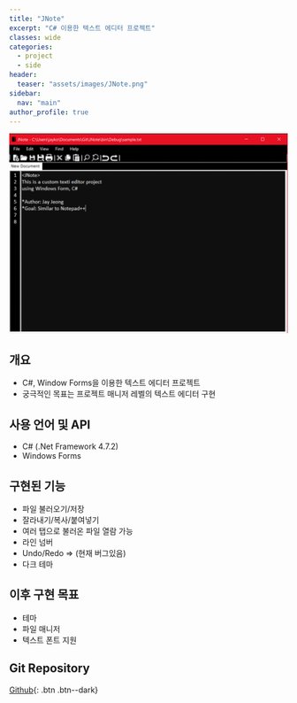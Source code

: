 ```yaml
---
title: "JNote"
excerpt: "C# 이용한 텍스트 에디터 프로젝트"
classes: wide
categories: 
  - project
  - side
header:
  teaser: "assets/images/JNote.png"
sidebar:
  nav: "main"
author_profile: true
---
```


![Projects_thumbnail](/assets/images/JNote.png)

## 개요
* C#, Window Forms을 이용한 텍스트 에디터 프로젝트
* 궁극적인 목표는 프로젝트 매니저 레벨의 텍스트 에디터 구현

## 사용 언어 및 API
* C# (.Net Framework 4.7.2)
* Windows Forms

## 구현된 기능
* 파일 불러오기/저장
* 잘라내기/복사/붙여넣기
* 여러 탭으로 불러온 파일 열람 가능
* 라인 넘버
* Undo/Redo => (현재 버그있음)
* 다크 테마  

## 이후 구현 목표
* 테마
* 파일 매니저
* 텍스트 폰트 지원

## Git Repository
[Github](https://github.com/jaykop/JNote/){: .btn .btn--dark}